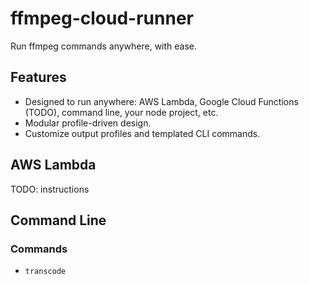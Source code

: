 # ffmpeg-cloud-runner
Run ffmpeg commands anywhere, with ease.

## Features

- Designed to run anywhere: AWS Lambda, Google Cloud Functions (TODO), command line, your node project, etc.
- Modular profile-driven design.
- Customize output profiles and templated CLI commands.

## AWS Lambda

TODO: instructions

## Command Line

### Commands

- `transcode`